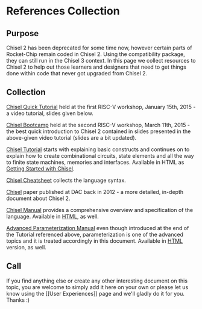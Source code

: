 # References Collection

## Purpose

Chisel 2 has been deprecated for some time now, however certain parts of Rocket-Chip remain coded in Chisel 2. Using the compatibility package, they can still run in the Chisel 3 context. In this page we collect resources to Chisel 2 to help out those learners and designers that need to get things done within code that never got upgraded from Chisel 2.

## Collection

[Chisel Quick Tutorial](https://www.youtube.com/watch?v=pfM1WUWbfBs) held at the first RISC-V workshop, January 15th, 2015 - a video tutorial, slides given below.

[Chisel Bootcamp](https://chisel.eecs.berkeley.edu/latest/chisel-bootcamp.pdf) held at the second RISC-V workshop, March 11th, 2015 - the best quick introduction to Chisel 2 contained in slides presented in the above-given video tutorial (slides are a bit updated).

[Chisel Tutorial](https://chisel.eecs.berkeley.edu/latest/chisel-tutorial.pdf) starts with explaining basic constructs and continues on to explain how to create combinational circuits, state elements and all the way to finite state machines, memories and interfaces. Available in HTML as [Getting Started with Chisel](https://chisel.eecs.berkeley.edu/2.2.0/getting-started.html).

[Chisel Cheatsheet](https://chisel.eecs.berkeley.edu/2.2.0/chisel-cheatsheet.pdf) collects the language syntax.

[Chisel](https://chisel.eecs.berkeley.edu/chisel-dac2012.pdf) paper published at DAC back in 2012 - a more detailed, in-depth document about Chisel 2.

[Chisel Manual](https://chisel.eecs.berkeley.edu/2.2.0/chisel-manual.pdf) provides a comprehensive overview and specification of the language. Available in [HTML](https://chisel.eecs.berkeley.edu/2.2.0/manual.html), as well.

[Advanced Parameterization Manual](https://chisel.eecs.berkeley.edu/2.2.0/chisel-parameters.pdf) even though introduced at the end of the Tutorial referenced above, parameterization is one of the advanced topics and it is treated accordingly in this document. Available in [HTML](https://chisel.eecs.berkeley.edu/2.2.0/parameters.html) version, as well.

## Call

If you find anything else or create any other interesting document on this topic, you are welcome to simply add it here on your own or please let us know using the [[User Experiences]] page and we'll gladly do it for you. Thanks :)